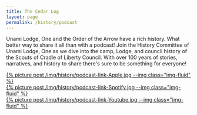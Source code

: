 ```yaml
---
title: The Cedar Log
layout: page
permalink: /history/podcast
---
```


Unami Lodge, One and the Order of the Arrow have a rich history. What better way to share it all than with a podcast! Join the History Committee of Unami Lodge, One as we dive into the camp, Lodge, and council history of the Scouts of Cradle of Liberty Council. With over 100 years of stories, narratives, and history to share there's sure to be something for everyone!

<div class="row mb-4">
  <div class="col-sm-12 col-md-4">
    <a href="https://podcasts.apple.com/us/podcast/the-cedar-log/id1513788171">
      {% picture post /img/history/podcast-link-Apple.jpg --img class="img-fluid" %}
    </a>
  </div>
  <div class="col-sm-12 col-md-4">
    <a href="https://open.spotify.com/show/76WD3U6afN8qSL6uCctvBa">
      {% picture post /img/history/podcast-link-Spotify.jpg --img class="img-fluid" %}
    </a>
  </div>
  <div class="col-sm-12 col-md-4">
    <a href="https://www.youtube.com/playlist?list=PLYtaFve5J1_fkS53U8MsM4H9-yUbQGsWh">
      {% picture post /img/history/podcast-link-Youtube.jpg --img class="img-fluid" %}
    </a>
  </div>
</div>
